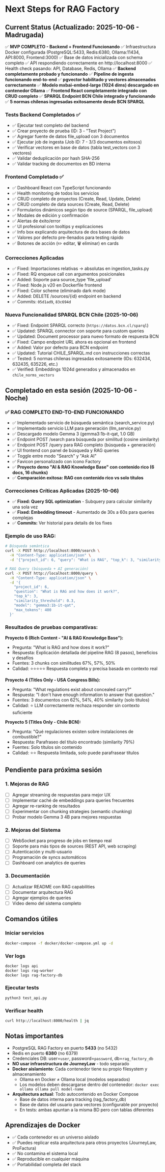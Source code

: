 # Next Steps for RAG Factory

## Current Status (Actualizado: 2025-10-06 - Madrugada)
✅ **MVP COMPLETO - Backend + Frontend Funcionando**
✅ Infraestructura Docker configurada (PostgreSQL:5433, Redis:6380, Ollama:11434, API:8000, Frontend:3000)
✅ Base de datos inicializada con schema completo
✅ API respondiendo correctamente en http://localhost:8000
✅ Health check pasando: API, Database, Redis, Ollama
✅ **Backend completamente probado y funcionando**
✅ **Pipeline de ingesta funcionando end-to-end**
✅ **pgvector habilitado y vectores almacenados correctamente**
✅ **Modelo mxbai-embed-large (1024 dims) descargado en contenedor Ollama**
✅ **Frontend React completamente integrado con CRUD completo**
✅ **SPARQL Endpoint BCN Chile integrado y funcionando**
✅ **5 normas chilenas ingresadas exitosamente desde BCN SPARQL**

### Tests Backend Completados ✅
- ✅ Ejecutar test completo del backend
- ✅ Crear proyecto de prueba (ID: 3 - "Test Project")
- ✅ Agregar fuente de datos file_upload con 3 documentos
- ✅ Ejecutar job de ingesta (Job ID: 7 - 3/3 documentos exitosos)
- ✅ Verificar vectores en base de datos (tabla test_vectors con 3 vectores)
- ✅ Validar deduplicación por hash SHA-256
- ✅ Validar tracking de documentos en BD interna

### Frontend Completado ✅
- ✅ Dashboard React con TypeScript funcionando
- ✅ Health monitoring de todos los servicios
- ✅ CRUD completo de proyectos (Create, Read, Update, Delete)
- ✅ CRUD completo de data sources (Create, Read, Delete)
- ✅ Formularios dinámicos según tipo de source (SPARQL, file_upload)
- ✅ Modales de edición y confirmación
- ✅ Alertas de éxito/error
- ✅ UI profesional con tooltips y explicaciones
- ✅ Info box explicando arquitectura de dos bases de datos
- ✅ Valores por defecto pre-llenados para testing rápido
- ✅ Botones de acción (✏️ editar, 🗑️ eliminar) en cards

### Correcciones Aplicadas
- ✅ Fixed: Importaciones relativas → absolutas en ingestion_tasks.py
- ✅ Fixed: RQ enqueue call con argumentos posicionales
- ✅ Added: Soporte para source_type 'file_upload'
- ✅ Fixed: Node.js v20 en Dockerfile frontend
- ✅ Fixed: Color scheme (eliminado dark mode)
- ✅ Added: DELETE /sources/{id} endpoint en backend
- ✅ Commits: `05d1ad9`, `83c694d`

### Nueva Funcionalidad SPARQL BCN Chile (2025-10-06)
- ✅ Fixed: Endpoint SPARQL correcto (`https://datos.bcn.cl/sparql`)
- ✅ Updated: SPARQL connector con soporte para custom queries
- ✅ Updated: Document processor para nuevo formato de respuesta BCN
- ✅ Fixed: Campo endpoint URL ahora es opcional en frontend
- ✅ Added: Valor por defecto para BCN endpoint
- ✅ Updated: Tutorial CHILE_SPARQL.md con instrucciones correctas
- ✅ Tested: 5 normas chilenas ingresadas exitosamente (IDs: 632434, 632435, 635226, etc.)
- ✅ Verified: Embeddings 1024d generados y almacenados en `chile_norms_vectors`

## Completado en esta sesión (2025-10-06 - Noche)
### ✅ **RAG COMPLETO END-TO-END FUNCIONANDO**
- ✅ Implementado servicio de búsqueda semántica (search_service.py)
- ✅ Implementado servicio LLM para generación (llm_service.py)
- ✅ Descargado modelo Gemma 3 (gemma3:1b-it-qat, 1.0 GB)
- ✅ Endpoint POST /search para búsqueda por similitud (cosine similarity)
- ✅ Endpoint POST /query para RAG completo (búsqueda + generación)
- ✅ UI frontend con panel de búsqueda y RAG queries
- ✅ Toggle entre modo "Search" y "Ask AI"
- ✅ Favicon personalizado con ícono Factory
- ✅ **Proyecto demo "AI & RAG Knowledge Base" con contenido rico (6 docs, 16 chunks)**
- ✅ **Comparación exitosa: RAG con contenido rico vs solo títulos**

### Correcciones Críticas Aplicadas (2025-10-06)
- ✅ **Fixed: Query SQL optimization** - Subquery para calcular similarity una sola vez
- ✅ **Fixed: Embedding timeout** - Aumentado de 30s a 60s para queries complejas
- ✅ **Commits:** Ver historial para details de los fixes

### Ejemplo de uso RAG:
```bash
# Búsqueda semántica
curl -X POST http://localhost:8000/search \
  -H "Content-Type: application/json" \
  -d '{"project_id": 6, "query": "What is RAG", "top_k": 3, "similarity_threshold": 0.3}'

# RAG Query (búsqueda + AI generación)
curl -X POST http://localhost:8000/query \
  -H "Content-Type: application/json" \
  -d '{
    "project_id": 6,
    "question": "What is RAG and how does it work?",
    "top_k": 3,
    "similarity_threshold": 0.3,
    "model": "gemma3:1b-it-qat",
    "max_tokens": 400
  }'
```

### Resultados de pruebas comparativas:

**Proyecto 6 (Rich Content - "AI & RAG Knowledge Base"):**
- Pregunta: "What is RAG and how does it work?"
- Respuesta: Explicación detallada del pipeline RAG (8 pasos), beneficios y desafíos
- Fuentes: 3 chunks con similitudes 67%, 57%, 50%
- Calidad: ⭐⭐⭐⭐⭐ Respuesta completa y precisa basada en contexto real

**Proyecto 4 (Titles Only - USA Congress Bills):**
- Pregunta: "What regulations exist about concealed carry?"
- Respuesta: "I don't have enough information to answer that question."
- Fuentes: 3 documentos con 62%, 54%, 40% similarity (solo títulos)
- Calidad: ⭐ LLM correctamente rechaza responder sin contexto suficiente

**Proyecto 5 (Titles Only - Chile BCN):**
- Pregunta: "Qué regulaciones existen sobre instalaciones de combustible?"
- Respuesta: Parafraseo del título encontrado (similarity 79%)
- Fuentes: Solo títulos sin contenido
- Calidad: ⭐⭐ Respuesta limitada, solo puede parafrasear títulos

## Pendiente para próxima sesión

### 1. Mejoras de RAG
- [ ] Agregar streaming de respuestas para mejor UX
- [ ] Implementar caché de embeddings para queries frecuentes
- [ ] Agregar re-ranking de resultados
- [ ] Experimentar con chunking strategies (semantic chunking)
- [ ] Probar modelo Gemma 3 4B para mejores respuestas

### 2. Mejoras del Sistema
- [ ] WebSocket para progreso de jobs en tiempo real
- [ ] Soporte para más tipos de sources (REST API, web scraping)
- [ ] Autenticación y multi-usuario
- [ ] Programación de syncs automáticos
- [ ] Dashboard con analytics de queries

### 3. Documentación
- [ ] Actualizar README con RAG capabilities
- [ ] Documentar arquitectura RAG
- [ ] Agregar ejemplos de queries
- [ ] Video demo del sistema completo

## Comandos útiles

### Iniciar servicios
```bash
docker-compose -f docker/docker-compose.yml up -d
```

### Ver logs
```bash
docker logs api
docker logs rag-worker
docker logs rag-factory-db
```

### Ejecutar tests
```bash
python3 test_api.py
```

### Verificar health
```bash
curl http://localhost:8000/health | jq
```

## Notas importantes
- PostgreSQL RAG Factory en puerto **5433** (no 5432)
- Redis en puerto **6380** (no 6379)
- Credenciales DB: user=`user`, password=`password`, db=`rag_factory_db`
- **NO usar infraestructura de JourneyLaw** - todo separado
- **Docker aislamiento**: Cada contenedor tiene su propio filesystem y almacenamiento
  - Ollama en Docker ≠ Ollama local (modelos separados)
  - Los modelos deben descargarse dentro del contenedor: `docker exec ollama ollama pull model-name`
- **Arquitectura actual**: Todo autocontenido en Docker Compose
  - Base de datos interna para tracking (rag_factory_db)
  - Base de datos del usuario para vectores (configurable por proyecto)
  - En tests: ambas apuntan a la misma BD pero con tablas diferentes

## Aprendizajes de Docker
- ✅ Cada contenedor es un universo aislado
- ✅ Puedes replicar esta arquitectura para otros proyectos (JourneyLaw, ProFactura)
- ✅ No contamina el sistema local
- ✅ Reproducible en cualquier máquina
- ✅ Portabilidad completa del stack
